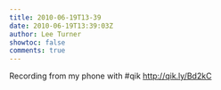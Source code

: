 ```yaml
---
title: 2010-06-19T13-39
date: 2010-06-19T13:39:03Z
author: Lee Turner
showtoc: false
comments: true
---
```


Recording from my phone with #qik http://qik.ly/Bd2kC

